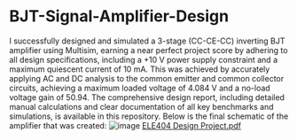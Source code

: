 # BJT-Signal-Amplifier-Design
I successfully designed and simulated a 3-stage (CC-CE-CC) inverting BJT amplifier using Multisim, earning a near perfect project score by adhering to all design specifications, including a +10 V power supply constraint and a maximum quiescent current of 10 mA. This was achieved by accurately applying AC and DC analysis to the common emitter and common collector circuits, achieving a maximum loaded voltage of 4.084 V and a no-load voltage gain of 50.94. The comprehensive design report, including detailed manual calculations and clear documentation of all key benchmarks and simulations, is available in this repository. Below is the final schematic of the amplifier that was created:
![image](https://github.com/user-attachments/assets/8e49f37b-2635-4934-8550-1a6efc567b3f)
[ELE404 Design Project.pdf](https://github.com/user-attachments/files/17091694/ELE404.Design.Project.pdf)
